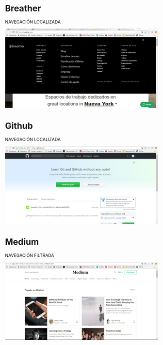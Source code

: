 # Breather
 
 NAVEGACIÓN LOCALIZADA

![Brether](assets/img/breather.png)


# Github

NAVEGACIÓN LOCALIZADA

![Brether](assets/img/github.png)


# Medium

NAVEGACIÓN FILTRADA

![Brether](assets/img/medium.png)